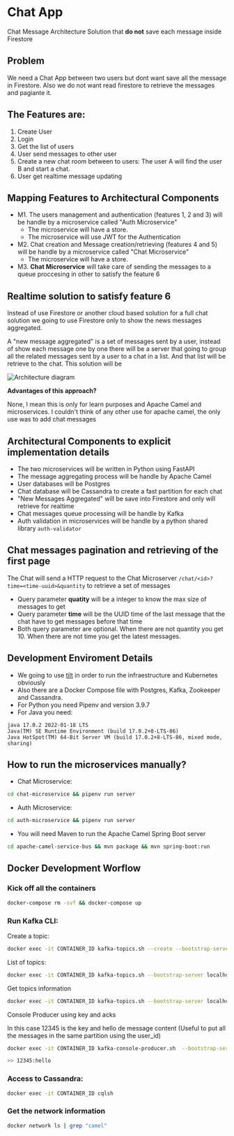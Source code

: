 # Chat App

Chat Message Architecture Solution that **do not** save each message inside Firestore

## Problem

We need a Chat App between two users but dont want save all the message in Firestore. Also we do not want read firestore to retrieve the messages and pagiante it.

## The Features are:

1. Create User
2. Login
3. Get the list of users
4. User send messages to other user
5. Create a new chat room between to users: The user A will find the user B and start a chat.
6. User get realtime message updating

## Mapping Features to Architectural Components

- M1. The users management and authentication (features 1, 2 and 3) will be handle by a microservice called "Auth Microservice"
  - The microservice will have a store.
  - The microservice will use JWT for the Authentication
- M2. Chat creation and Message creation/retrieving (features 4 and 5) will be handle by a microservice called "Chat Microservice"
  - The microservice will have a store.
- M3. **Chat Microservice** will take care of sending the messages to a queue proccesing in other to satisfy the feature 6

## Realtime solution to satisfy feature 6

Instead of use Firestore or another cloud based solution for a full chat solution we going to use Firestore only to show the news messages aggregated.

A "new message aggregated" is a set of messages sent by a user, instead of show each message one by one there
will be a server that going to group all the related messages sent by a user to a chat in a list. And that list will be retrieve to the chat.
This solution will be

![Architecture diagram](https://user-images.githubusercontent.com/12489333/166072172-482250b2-93f7-4787-9652-3826054cc817.png)

**Advantages of this approach?**

None, I mean this is only for learn purposes and Apache Camel and microservices.
I couldn't think of any other use for apache camel, the only use was to add chat messages

## Architectural Components to explicit implementation details

- The two microservices will be written in Python using FastAPI
- The message aggregating process will be handle by Apache Camel
- User databases will be Postgres
- Chat database will be Cassandra to create a fast partition for each chat
- "New Messages Aggregated" will be save into Firestore and only will retrieve for realtime
- Chat messages queue processing will be handle by Kafka
- Auth validation in microservices will be handle by a python shared library `auth-validator`

## Chat messages pagination and retrieving of the first page

The Chat will send a HTTP request to the Chat Microserver `/chat/<id>?time=<time-uuid>&quantity` to retrieve a set of messages

- Query parameter **quatity** will be a integer to know the max size of messages to get
- Query parameter **time** will be the UUID time of the last message that the chat have to get messages before that time
- Both query parameter are optional. When there are not quantity you get 10. When there are not time you get the latest messages.

## Development Enviroment Details

- We going to use [tilt](https://tilt.dev/) in order to run the infraestructure and Kubernetes obviously
- Also there are a Docker Compose file with Postgres, Kafka, Zookeeper and Cassandra.
- For Python you need Pipenv and version 3.9.7
- For Java you need:

```
java 17.0.2 2022-01-18 LTS
Java(TM) SE Runtime Environment (build 17.0.2+8-LTS-86)
Java HotSpot(TM) 64-Bit Server VM (build 17.0.2+8-LTS-86, mixed mode, sharing)
```

## How to run the microservices manually?

- Chat Microservice:

```bash
cd chat-microservice && pipenv run server
```

- Auth Microservice:

```bash
cd auth-microservice && pipenv run server
```

- You will need Maven to run the Apache Camel Spring Boot server

```bash
cd apache-camel-service-bus && mvn package && mvn spring-boot:run
```

## Docker Development Worflow

### Kick off all the containers

```bash
docker-compose rm -svf && docker-compose up
```

### Run Kafka CLI:

Create a topic:

```bash
docker exec -it CONTAINER_ID kafka-topics.sh --create --bootstrap-server localhost:9092 --replication-factor 1 --partitions 3 --topic charlytest
```

List of topics:

```bash
docker exec -it CONTAINER_ID kafka-topics.sh --bootstrap-server localhost:9092 --list
```

Get topics information

```bash
docker exec -it CONTAINER_ID kafka-topics.sh --bootstrap-server localhost:9092 --describe
```

Console Producer using key and acks

In this case 12345 is the key and hello de message content (Useful to put all the messages in the same partition using the user_id)

```bash
docker exec -it CONTAINER_ID kafka-console-producer.sh  --bootstrap-server localhost:9092 --topic charlytest --producer-property acks=all --property parse.key=true --property key.separator=:

>> 12345:hello
```

### Access to Cassandra:

```bash
docker exec -it CONTAINER_ID cqlsh
```

### Get the network information

```bash
docker network ls | grep "camel"
```
